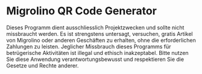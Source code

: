 # Migrolino QR Code Generator

Dieses Programm dient ausschliesslich Projektzwecken und sollte nicht missbraucht werden. Es ist strengstens untersagt, versuchen, gratis Artikel von Migrolino oder anderen Geschäften zu erhalten, ohne die erforderlichen Zahlungen zu leisten. Jeglicher Missbrauch dieses Programms für betrügerische Aktivitäten ist illegal und ethisch inakzeptabel. Bitte nutzen Sie diese Anwendung verantwortungsbewusst und respektieren Sie die Gesetze und Rechte anderer.
